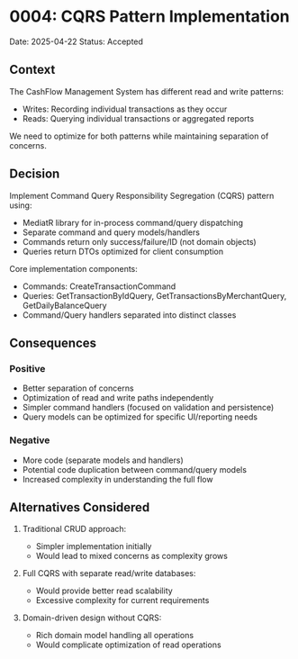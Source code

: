 # 0004: CQRS Pattern Implementation

Date: 2025-04-22
Status: Accepted

## Context
The CashFlow Management System has different read and write patterns:
- Writes: Recording individual transactions as they occur
- Reads: Querying individual transactions or aggregated reports

We need to optimize for both patterns while maintaining separation of concerns.

## Decision
Implement Command Query Responsibility Segregation (CQRS) pattern using:
- MediatR library for in-process command/query dispatching
- Separate command and query models/handlers
- Commands return only success/failure/ID (not domain objects)
- Queries return DTOs optimized for client consumption

Core implementation components:
- Commands: CreateTransactionCommand
- Queries: GetTransactionByIdQuery, GetTransactionsByMerchantQuery, GetDailyBalanceQuery
- Command/Query handlers separated into distinct classes

## Consequences
### Positive
- Better separation of concerns
- Optimization of read and write paths independently
- Simpler command handlers (focused on validation and persistence)
- Query models can be optimized for specific UI/reporting needs

### Negative
- More code (separate models and handlers)
- Potential code duplication between command/query models
- Increased complexity in understanding the full flow

## Alternatives Considered
1. Traditional CRUD approach:
    - Simpler implementation initially
    - Would lead to mixed concerns as complexity grows

2. Full CQRS with separate read/write databases:
    - Would provide better read scalability
    - Excessive complexity for current requirements

3. Domain-driven design without CQRS:
    - Rich domain model handling all operations
    - Would complicate optimization of read operations